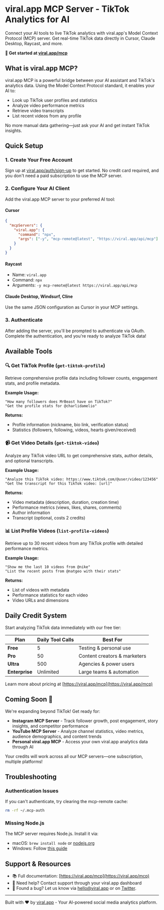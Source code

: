 # viral.app MCP Server - TikTok Analytics for AI

Connect your AI tools to live TikTok analytics with viral.app's Model Context Protocol (MCP) server. Get real-time TikTok data directly in Cursor, Claude Desktop, Raycast, and more.

**🚀 Get started at [viral.app/mcp](https://viral.app/mcp)**

## What is viral.app MCP?

viral.app MCP is a powerful bridge between your AI assistant and TikTok's analytics data. Using the Model Context Protocol standard, it enables your AI to:

- Look up TikTok user profiles and statistics
- Analyze video performance metrics
- Retrieve video transcripts
- List recent videos from any profile

No more manual data gathering—just ask your AI and get instant TikTok insights.

## Quick Setup

### 1. Create Your Free Account

Sign up at [viral.app/auth/sign-up]([https://viral.app/mcp](https://viral.app/auth/sign-up)) to get started. No credit card required, and you don't need a paid subscription to use the MCP server.

### 2. Configure Your AI Client

Add the viral.app MCP server to your preferred AI tool:

#### Cursor

```json
{
  "mcpServers": {
    "viral.app": {
      "command": "npx",
      "args": ["-y", "mcp-remote@latest", "https://viral.app/api/mcp"]
    }
  }
}
```

#### Raycast

- Name: `viral.app`
- Command: `npx`
- Arguments: `-y mcp-remote@latest https://viral.app/api/mcp`

#### Claude Desktop, Windsurf, Cline

Use the same JSON configuration as Cursor in your MCP settings.

### 3. Authenticate

After adding the server, you'll be prompted to authenticate via OAuth. Complete the authentication, and you're ready to analyze TikTok data!

## Available Tools

### 🔍 Get TikTok Profile (`get-tiktok-profile`)

Retrieve comprehensive profile data including follower counts, engagement stats, and profile metadata.

**Example Usage:**

```
"How many followers does MrBeast have on TikTok?"
"Get the profile stats for @charlidamelio"
```

**Returns:**

- Profile information (nickname, bio link, verification status)
- Statistics (followers, following, videos, hearts given/received)

### 📹 Get Video Details (`get-tiktok-video`)

Analyze any TikTok video URL to get comprehensive stats, author details, and optional transcripts.

**Example Usage:**

```
"Analyze this TikTok video: https://www.tiktok.com/@user/video/123456"
"Get the transcript for this TikTok video: [url]"
```

**Returns:**

- Video metadata (description, duration, creation time)
- Performance metrics (views, likes, shares, comments)
- Author information
- Transcript (optional, costs 2 credits)

### 📊 List Profile Videos (`list-profile-videos`)

Retrieve up to 30 recent videos from any TikTok profile with detailed performance metrics.

**Example Usage:**

```
"Show me the last 10 videos from @nike"
"List the recent posts from @natgeo with their stats"
```

**Returns:**

- List of videos with metadata
- Performance statistics for each video
- Video URLs and dimensions

## Daily Credit System

Start analyzing TikTok data immediately with our free tier:

| Plan           | Daily Tool Calls | Best For                     |
| -------------- | ---------------- | ---------------------------- |
| **Free**       | 5                | Testing & personal use       |
| **Pro**        | 50               | Content creators & marketers |
| **Ultra**      | 500              | Agencies & power users       |
| **Enterprise** | Unlimited        | Large teams & automation     |

Learn more about pricing at [https://viral.app/mcp](https://viral.app/mcp)

## Coming Soon 🎉

We're expanding beyond TikTok! Get ready for:

- **Instagram MCP Server** - Track follower growth, post engagement, story insights, and competitor performance
- **YouTube MCP Server** - Analyze channel statistics, video metrics, audience demographics, and content trends
- **Personal viral.app MCP** - Access your own viral.app analytics data through AI

Your credits will work across all our MCP servers—one subscription, multiple platforms!

## Troubleshooting

### Authentication Issues

If you can't authenticate, try clearing the mcp-remote cache:

```bash
rm -rf ~/.mcp-auth
```

### Missing Node.js

The MCP server requires Node.js. Install it via:

- macOS: `brew install node` or [nodejs.org](https://nodejs.org)
- Windows: Follow [this guide](https://www.pulsemcp.com/posts/how-to-get-started-using-mcp)

## Support & Resources

- 📚 Full documentation: [https://viral.app/mcp](https://viral.app/mcp)
- 💬 Need help? Contact support through your viral.app dashboard
- 🐛 Found a bug? Let us know via [hello@viral.app](mailto:hello@viral.app) or on [Twitter](https://x.com/mikey_starts).

---

Built with ❤️ by [viral.app](https://viral.app) - Your AI-powered social media analytics platform.
